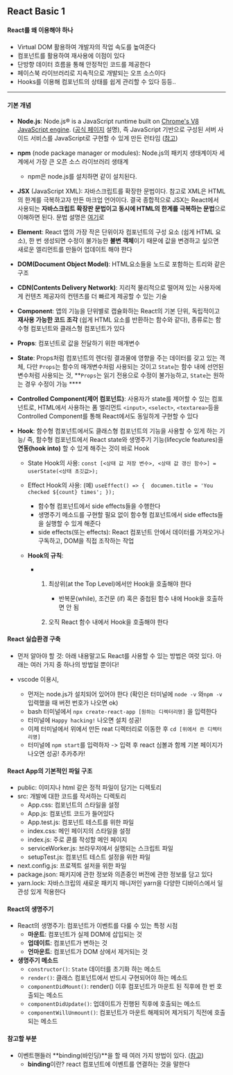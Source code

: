## React Basic 1

#### React를 왜 이용해야 하나 

- Virtual DOM 활용하여 개발자의 작업 속도를 높여준다
- 컴포넌트를 활용하여 재사용에 이점이 있다
- 단방향 데이터 흐름을 통해 안정적인 코드를 제공한다
- 페이스북 라이브러리로 지속적으로 개발되는 오프 소스이다
- Hooks를 이용해 컴포넌트의 상태를 쉽게 관리할 수 있다 등등..

---

#### 기본 개념

- **Node.js**: Node.js® is a JavaScript runtime built on [Chrome's V8 JavaScript engine](https://v8.dev/). ([공식 페이지](https://nodejs.org/en/) 설명), 즉 JavaScript 기반으로 구성된 서버 사이드 서비스를 JavaScript로 구현할 수 있게 만든 런타임 ([참고](https://kdydesign.github.io/2017/07/15/nodejs-npm-tutorial/))

- **npm** (node package manager or modules): Node.js의 패키지 생태계이자 세계에서 가장 큰 오픈 소스 라이브러리 생태계

  - npm은 node.js를 설치하면 같이 설치된다. 

- **JSX** (JavaScript XML): 자바스크립트를 확장한 문법이다. 참고로 XML은 HTML의 한계를 극복하고자 만든 마크업 언어이다. 결국 종합적으로 JSX는 React에서 사용되는 **자바스크립트 확장판 문법이고 동시에 HTML의 한계를 극복하는 문법**으로 이해하면 된다. 문법 설명은 [여기](https://ko.reactjs.org/docs/introducing-jsx.html)로

- **Element**: React 앱의 가장 작은 단위이자 컴포넌트의 구성 요소 (쉽게 HTML 요소), 한 번 생성되면 수정이 불가능한 **불변 객체**이기 때문에 값을 변경하고 싶으면 새로운 엘리먼트를 만들어 업데이트 해야 한다

- **DOM(Document Object Model)**: HTML요소들을 노드로 포함하는 트리와 같은 구조

- **CDN(Contents Delivery Network)**:  지리적 물리적으로 떨어져 있는 사용자에게 컨텐츠 제공자의 컨텐츠를 더 빠르게 제공할 수 있는 기술

- **Component**: 앱의 기능을 단위별로 캡슐화하는 React의 기본 단위, 독립적이고 **재사용 가능한 코드 조각** (쉽게 HTML 요소를 반환하는 함수와 같다), 종류로는 함수형 컴포넌트와 클래스형 컴포넌트가 있다

- **Props**: 컴포넌트로 값을 전달하기 위한 매개변수

- **State**: Props처럼 컴포넌트의 렌더링 결과물에 영향을 주는 데이터를 갖고 있는 객체, 다만 `Props`는 함수의 매개변수처럼 사용되는 것이고 `State`는 함수 내에 선언된 변수처럼 사용되는 것, **`Props`는 읽기 전용으로 수정이 불가능하고, `State`는 원하는 경우 수정이 가능 ****

- **Controlled Component(제어 컴포넌트)**:  사용자가 state를 제어할 수 있는 컴포넌트로, HTML에서 사용하는 폼 엘리먼트 `<input>`, `<select>`, `<textarea>`등을 Controlled Component를 통해 React에서도 동일하게 구현할 수 있다

- **Hook**: 함수형 컴포넌트에서도 클래스형 컴포넌트의 기능을 사용할 수 있게 하는 기능/ 즉, 함수형 컴포넌트에서 React state와 생명주기 기능(lifecycle features)을 **연동(hook into)** 할 수 있게 해주는 것이 바로 Hook

  - State Hook의 사용: `const [<상태 값 저장 변수>, <상태 값 갱신 함수>] = userState(<상태 초깃값>);`

  - Effect Hook의 사용: (예) `useEffect() => {  documen.title = 'You checked ${count} times'; });`

    - 함수형 컴포넌트에서 side effects들을 수행한다
    - 생명주기 메소드를 구현할 필요 없이 함수형 컴포넌트에서 side effects들을 실행할 수 있게 해준다
    - side effects(또는 effects): React 컴포넌트 안에서 데이터를 가져오거나 구독하고, DOM을 직접 조작하는 작업 

  - **Hook의 규칙**: 

    - 1. 최상위(at the Top Level)에서만 Hook을 호출해야 한다

         - 반복문(while), 조건문 (if) 혹은 중첩된 함수 내에 Hook을 호출하면 안 됨

      2. 오직 React 함수 내에서 Hook을 호출해야 한다

         

#### React 실습환경 구축

- 먼저 알아야 할 것: 아래 내용말고도 React를 사용할 수 있는 방법은 여럿 있다. 아래는 여러 가지 중 하나의 방법일 뿐이다!

- vscode 이용시,
  - 먼저는 node.js가 설치되어 있어야 한다 (확인은 터미널에 `node -v`  와`npm -v` 입력했을 때 버전 번호가 나오면 ok) 
  - bash 터미널에서 `npx create-react-app [원하는 디렉터리명]` 을 입력한다 
  - 터미널에 `Happy hacking!` 나오면 설치 성공!
  - 이제 터미널에서 위에서 만든 reat 디렉터리로 이동한 후 `cd [위에서 쓴 디렉터리명]`  
  - 터미널에 `npm start`를 입력하자 -> 입력 후 react 심볼과 함께 기본 페이지가 나오면 성공! 추카추카! 

#### React App의 기본적인 파일 구조

- public: 이미지나 html 같은 정적 파일이 담기는 디렉토리
- src: 개발에 대한 코드를 작서하는 디렉토리
  - App.css: 컴포넌트의 스타일을 설정
  - App.js: 컴포넌트 코드가 들어있다
  - App.test.js: 컴포넌트 테스트를 위한 파일
  - index.css: 메인 페이지의 스타일을 설정
  - index.js: 주로 콛를 작성할 메인 페이지
  - serviceWorker.js: 브라우저에서 실행되는 스크립트 파일
  - setupTest.js: 컴포넌트 테스트 설정을 위한 파일
- next.config.js: 프로젝트 설저을 위한 파일
- package.json: 패키지에 관한 정보와 의존중인 버전에 관한 정보를 담고 있다
- yarn.lock: 자바스크립의 새로운 패키지 매니저인 yarn을 다양한 디바이스에서 일관성 있게 적용한다

#### React의 생명주기

- React의 생명주기: 컴포넌트가 이벤트를 다룰 수 있는 특정 시점
  - **마운트**: 컴포넌트가 실제 DOM에 삽입되는 것
  - **업데이트**: 컴포넌트가 변하는 것
  - **언마운트**: 컴포넌트가 DOM 상에서 제거되는 것
- **생명주기 메소드**
  - `constructor()`: `State` 데이터를 초기화 하는 메소드
  - `render()`: 클래스 컴포넌트에서 반드시 구현되어야 하는 메소드
  - `componentDidMount()`: render() 이후 컴포넌트가 마운트 된 직후에 한 번 호출되는 메소드
  - `componentDidUpdate()`: 업데이트가 진행된 직후에 호출되는 메소드
  - `componentWillUnmount()`: 컴포넌트가 마운트 해제되어 제거되기 직전에 호출되는 메소드

#### 참고할 부분

- 이벤트핸들러 **binding(바인딩)**을 할 때 여러 가지 방법이 있다. ([참고](https://stackoverflow.com/questions/47921276/react-event-without-binding-this/47922212))
  - **binding**이란?  react 컴포넌트에 이벤트를 연결하는 것을 말한다

